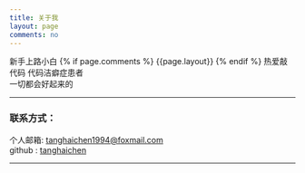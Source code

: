 ```yaml
---
title: 关于我
layout: page
comments: no
---
```


新手上路小白
{% if page.comments %}
{{page.layout}}
{% endif %}
热爱敲代码
代码洁癖症患者   	 
一切都会好起来的

----

### 联系方式：        

个人邮箱: [tanghaichen1994@foxmail.com](mailto:tanghaichen@foxmail.com)       
github : [tanghaichen](https://github.com/tanghaichen)        

----



